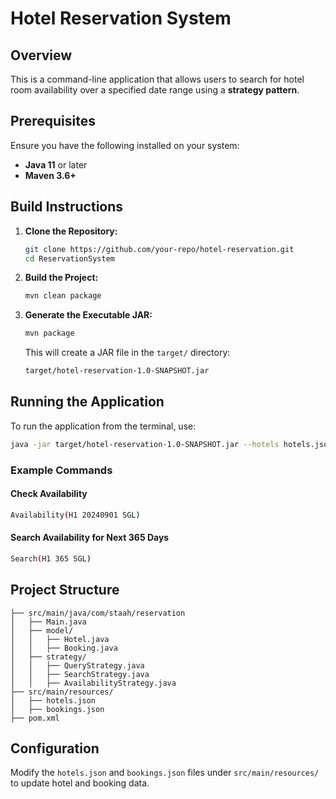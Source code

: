 # Hotel Reservation System

## Overview
This is a command-line application that allows users to search for hotel room availability over a specified date range using a **strategy pattern**.

## Prerequisites
Ensure you have the following installed on your system:
- **Java 11** or later
- **Maven 3.6+**

## Build Instructions
1. **Clone the Repository:**
   ```sh
   git clone https://github.com/your-repo/hotel-reservation.git
   cd ReservationSystem
   ```
2. **Build the Project:**
   ```sh
   mvn clean package
   ```
3. **Generate the Executable JAR:**
   ```sh
   mvn package
   ```
   This will create a JAR file in the `target/` directory:
   ```sh
   target/hotel-reservation-1.0-SNAPSHOT.jar
   ```

## Running the Application
To run the application from the terminal, use:
```sh
java -jar target/hotel-reservation-1.0-SNAPSHOT.jar --hotels hotels.json --bookings bookings.json
```

### Example Commands
#### Check Availability
```sh
Availability(H1 20240901 SGL)
```
#### Search Availability for Next 365 Days
```sh
Search(H1 365 SGL)
```

## Project Structure
```
├── src/main/java/com/staah/reservation
│   ├── Main.java
│   ├── model/
│   │   ├── Hotel.java
│   │   ├── Booking.java
│   ├── strategy/
│   │   ├── QueryStrategy.java
│   │   ├── SearchStrategy.java
│   │   ├── AvailabilityStrategy.java
├── src/main/resources/
│   ├── hotels.json
│   ├── bookings.json
├── pom.xml
```

## Configuration
Modify the `hotels.json` and `bookings.json` files under `src/main/resources/` to update hotel and booking data.


